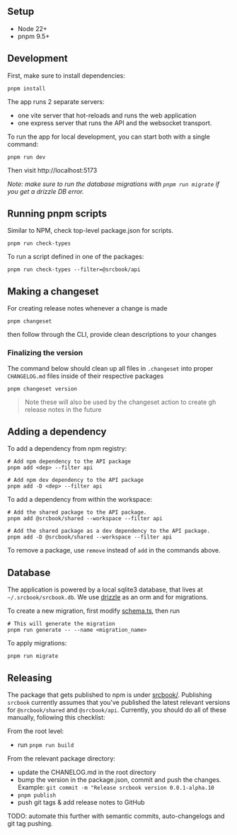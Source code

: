 ## Setup

- Node 22+
- pnpm 9.5+

## Development

First, make sure to install dependencies:

```
pnpm install
```

The app runs 2 separate servers:

- one vite server that hot-reloads and runs the web application
- one express server that runs the API and the websocket transport.

To run the app for local development, you can start both with a single command:

```shell
pnpm run dev
```

Then visit http://localhost:5173

_Note: make sure to run the database migrations with `pnpm run migrate` if you get a drizzle DB error._

## Running pnpm scripts

Similar to NPM, check top-level package.json for scripts.

```shell
pnpm run check-types
```

To run a script defined in one of the packages:

```shell
pnpm run check-types --filter=@srcbook/api
```

## Making a changeset

For creating release notes whenever a change is made

```shell
pnpm changeset
```

then follow through the CLI, provide clean descriptions to your changes

### Finalizing the version

The command below should clean up all files in `.changeset` into proper `CHANGELOG.md` files inside of their respective packages

```shell
pnpm changeset version
```

> Note these will also be used by the changeset action to create gh release notes in the future

## Adding a dependency

To add a dependency from npm registry:

```shell
# Add npm dependency to the API package
pnpm add <dep> --filter api

# Add npm dev dependency to the API package
pnpm add -D <dep> --filter api
```

To add a dependency from within the workspace:

```shell
# Add the shared package to the API package.
pnpm add @srcbook/shared --workspace --filter api

# Add the shared package as a dev dependency to the API package.
pnpm add -D @srcbook/shared --workspace --filter api
```

To remove a package, use `remove` instead of `add` in the commands above.

## Database

The application is powered by a local sqlite3 database, that lives at `~/.srcbook/srcbook.db`. We use [drizzle](https://orm.drizzle.team/) as an orm and for migrations.

To create a new migration, first modify [schema.ts](./packages/api/db/schema.mts), then run

```shell
# This will generate the migration
pnpm run generate -- --name <migration_name>
```

To apply migrations:

```shell
pnpm run migrate
```

## Releasing

The package that gets published to npm is under [srcbook/](./srcbook/). Publishing `srcbook` currently assumes that you've published the latest relevant versions for `@srcbook/shared` and `@srcbook/api`. Currently, you should do all of these manually, following this checklist:

From the root level:

- run `pnpm run build`

From the relevant package directory:

- update the CHANELOG.md in the root directory
- bump the version in the package.json, commit and push the changes. Example: `git commit -m "Release srcbook version 0.0.1-alpha.10`
- `pnpm publish`
- push git tags & add release notes to GitHub

TODO: automate this further with semantic commits, auto-changelogs and git tag pushing.
